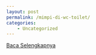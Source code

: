 ```yaml
---
layout: post
permalink: /mimpi-di-wc-toilet/
categories:
    - Uncategorized
---
```


[Baca Selengkapnya](/04)
